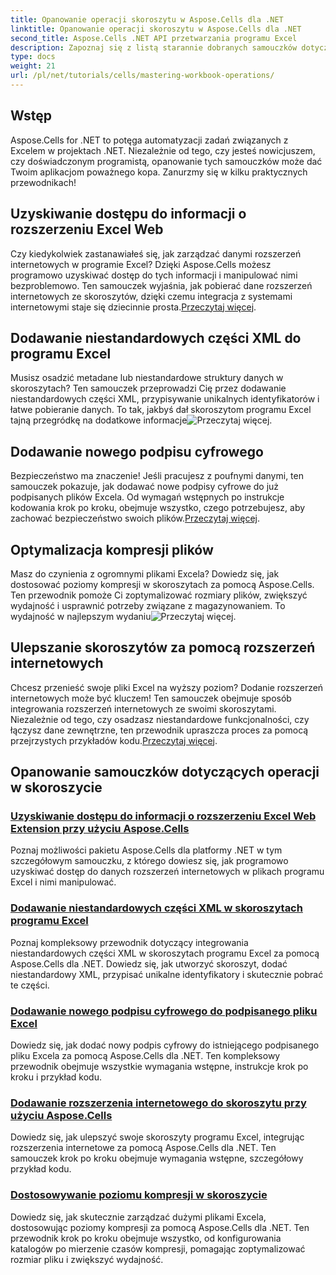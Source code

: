 ```yaml
---
title: Opanowanie operacji skoroszytu w Aspose.Cells dla .NET
linktitle: Opanowanie operacji skoroszytu w Aspose.Cells dla .NET
second_title: Aspose.Cells .NET API przetwarzania programu Excel
description: Zapoznaj się z listą starannie dobranych samouczków dotyczących Aspose.Cells dla platformy .NET, w tym przewodników dotyczących dostępu do danych rozszerzeń internetowych, dodawania podpisów cyfrowych i dostosowywania poziomów kompresji.
type: docs
weight: 21
url: /pl/net/tutorials/cells/mastering-workbook-operations/
---
```

## Wstęp

Aspose.Cells for .NET to potęga automatyzacji zadań związanych z Excelem w projektach .NET. Niezależnie od tego, czy jesteś nowicjuszem, czy doświadczonym programistą, opanowanie tych samouczków może dać Twoim aplikacjom poważnego kopa. Zanurzmy się w kilku praktycznych przewodnikach!  

## Uzyskiwanie dostępu do informacji o rozszerzeniu Excel Web  

Czy kiedykolwiek zastanawiałeś się, jak zarządzać danymi rozszerzeń internetowych w programie Excel? Dzięki Aspose.Cells możesz programowo uzyskiwać dostęp do tych informacji i manipulować nimi bezproblemowo. Ten samouczek wyjaśnia, jak pobierać dane rozszerzeń internetowych ze skoroszytów, dzięki czemu integracja z systemami internetowymi staje się dziecinnie prosta.[Przeczytaj więcej](./accessing-excel-web-extension-information/).  

## Dodawanie niestandardowych części XML do programu Excel  

 Musisz osadzić metadane lub niestandardowe struktury danych w skoroszytach? Ten samouczek przeprowadzi Cię przez dodawanie niestandardowych części XML, przypisywanie unikalnych identyfikatorów i łatwe pobieranie danych. To tak, jakbyś dał skoroszytom programu Excel tajną przegródkę na dodatkowe informacje![Przeczytaj więcej](./add-custom-xml-parts/).  

## Dodawanie nowego podpisu cyfrowego  

 Bezpieczeństwo ma znaczenie! Jeśli pracujesz z poufnymi danymi, ten samouczek pokazuje, jak dodawać nowe podpisy cyfrowe do już podpisanych plików Excela. Od wymagań wstępnych po instrukcje kodowania krok po kroku, obejmuje wszystko, czego potrzebujesz, aby zachować bezpieczeństwo swoich plików.[Przeczytaj więcej](./adding-new-digital-signature-to-signed-excel-file/).  

## Optymalizacja kompresji plików  

Masz do czynienia z ogromnymi plikami Excela? Dowiedz się, jak dostosować poziomy kompresji w skoroszytach za pomocą Aspose.Cells. Ten przewodnik pomoże Ci zoptymalizować rozmiary plików, zwiększyć wydajność i usprawnić potrzeby związane z magazynowaniem. To wydajność w najlepszym wydaniu![Przeczytaj więcej](./adjusting-compression-level/). 
 
## Ulepszanie skoroszytów za pomocą rozszerzeń internetowych  

 Chcesz przenieść swoje pliki Excel na wyższy poziom? Dodanie rozszerzeń internetowych może być kluczem! Ten samouczek obejmuje sposób integrowania rozszerzeń internetowych ze swoimi skoroszytami. Niezależnie od tego, czy osadzasz niestandardowe funkcjonalności, czy łączysz dane zewnętrzne, ten przewodnik upraszcza proces za pomocą przejrzystych przykładów kodu.[Przeczytaj więcej](./adding-web-extension/).  

## Opanowanie samouczków dotyczących operacji w skoroszycie
### [Uzyskiwanie dostępu do informacji o rozszerzeniu Excel Web Extension przy użyciu Aspose.Cells](./accessing-excel-web-extension-information/)
Poznaj możliwości pakietu Aspose.Cells dla platformy .NET w tym szczegółowym samouczku, z którego dowiesz się, jak programowo uzyskiwać dostęp do danych rozszerzeń internetowych w plikach programu Excel i nimi manipulować.
### [Dodawanie niestandardowych części XML w skoroszytach programu Excel](./add-custom-xml-parts/)
Poznaj kompleksowy przewodnik dotyczący integrowania niestandardowych części XML w skoroszytach programu Excel za pomocą Aspose.Cells dla .NET. Dowiedz się, jak utworzyć skoroszyt, dodać niestandardowy XML, przypisać unikalne identyfikatory i skutecznie pobrać te części.
### [Dodawanie nowego podpisu cyfrowego do podpisanego pliku Excel](./adding-new-digital-signature-to-signed-excel-file/)
Dowiedz się, jak dodać nowy podpis cyfrowy do istniejącego podpisanego pliku Excela za pomocą Aspose.Cells dla .NET. Ten kompleksowy przewodnik obejmuje wszystkie wymagania wstępne, instrukcje krok po kroku i przykład kodu.
### [Dodawanie rozszerzenia internetowego do skoroszytu przy użyciu Aspose.Cells](./adding-web-extension/)
Dowiedz się, jak ulepszyć swoje skoroszyty programu Excel, integrując rozszerzenia internetowe za pomocą Aspose.Cells dla .NET. Ten samouczek krok po kroku obejmuje wymagania wstępne, szczegółowy przykład kodu.
### [Dostosowywanie poziomu kompresji w skoroszycie](./adjusting-compression-level/)
Dowiedz się, jak skutecznie zarządzać dużymi plikami Excela, dostosowując poziomy kompresji za pomocą Aspose.Cells dla .NET. Ten przewodnik krok po kroku obejmuje wszystko, od konfigurowania katalogów po mierzenie czasów kompresji, pomagając zoptymalizować rozmiar pliku i zwiększyć wydajność.
